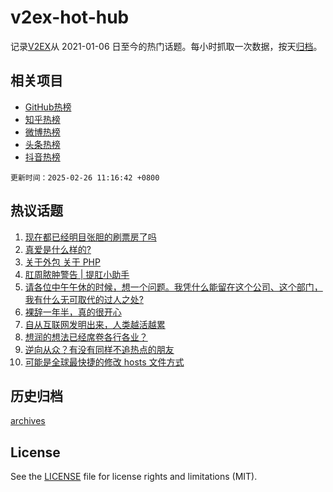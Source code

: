 # v2ex-hot-hub

 记录[V2EX](https://www.v2ex.com/)从 2021-01-06 日至今的热门话题。每小时抓取一次数据，按天[归档](archives)。
 
 ## 相关项目

- [GitHub热榜](https://github.com/snaildev/github-hot-hub)
- [知乎热榜](https://github.com/snaildev/zhihu-hot-hub)
- [微博热榜](https://github.com/snaildev/weibo-hot-hub)
- [头条热榜](https://github.com/snaildev/toutiao-hot-hub)
- [抖音热榜](https://github.com/snaildev/douyin-hot-hub)


 `更新时间：2025-02-26 11:16:42 +0800`

## 热议话题

1. [现在都已经明目张胆的刷票房了吗](https://www.v2ex.com/t/1114237)
1. [真爱是什么样的?](https://www.v2ex.com/t/1114055)
1. [关于外包 关于 PHP](https://www.v2ex.com/t/1114241)
1. [肛周脓肿警告 | 提肛小助手](https://www.v2ex.com/t/1114074)
1. [请各位中午午休的时候，想一个问题。我凭什么能留在这个公司、这个部门，我有什么无可取代的过人之处?](https://www.v2ex.com/t/1114119)
1. [裸辞一年半，真的很开心](https://www.v2ex.com/t/1114129)
1. [自从互联网发明出来，人类越活越累](https://www.v2ex.com/t/1114158)
1. [想润的想法已经席卷各行各业？](https://www.v2ex.com/t/1114265)
1. [逆向从众？有没有同样不追热点的朋友](https://www.v2ex.com/t/1114223)
1. [可能是全球最快捷的修改 hosts 文件方式](https://www.v2ex.com/t/1114164)

## 历史归档

[archives](archives)

## License

See the [LICENSE](LICENSE) file for license rights and limitations (MIT).

